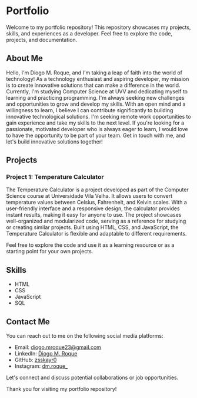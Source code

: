 # Portfolio

Welcome to my portfolio repository! This repository showcases my projects, skills, and experiences as a developer. Feel free to explore the code, projects, and documentation.

## About Me

Hello, I'm Diogo M. Roque, and I'm taking a leap of faith into the world of technology! As a technology enthusiast and aspiring developer, my mission is to create innovative solutions that can make a difference in the world. Currently, I'm studying Computer Science at UVV and dedicating myself to learning and practicing programming. I'm always seeking new challenges and opportunities to grow and develop my skills. With an open mind and a willingness to learn, I believe I can contribute significantly to building innovative technological solutions. I'm seeking remote work opportunities to gain experience and take my skills to the next level. If you're looking for a passionate, motivated developer who is always eager to learn, I would love to have the opportunity to be part of your team. Get in touch with me, and let's build innovative solutions together!

## Projects

### Project 1: Temperature Calculator

The Temperature Calculator is a project developed as part of the Computer Science course at Universidade Vila Velha. It allows users to convert temperature values between Celsius, Fahrenheit, and Kelvin scales. With a user-friendly interface and a responsive design, the calculator provides instant results, making it easy for anyone to use. The project showcases well-organized and modularized code, serving as a reference for studying or creating similar projects. Built using HTML, CSS, and JavaScript, the Temperature Calculator is flexible and adaptable to different requirements.

Feel free to explore the code and use it as a learning resource or as a starting point for your own projects.

## Skills

- HTML
- CSS
- JavaScript
- SQL

## Contact Me

You can reach out to me on the following social media platforms:

- Email: [diogo.mroque23@gmail.com](mailto:diogo.mroque23@gmail.com)
- LinkedIn: [Diogo M. Roque](https://www.linkedin.com/in/diogo-malta-roque-27081124a/)
- GitHub: [zsskayr0](https://github.com/zsskayr0)
- Instagram: [dm.roque_](https://www.instagram.com/dm.roque_/)

Let's connect and discuss potential collaborations or job opportunities.

Thank you for visiting my portfolio repository!
